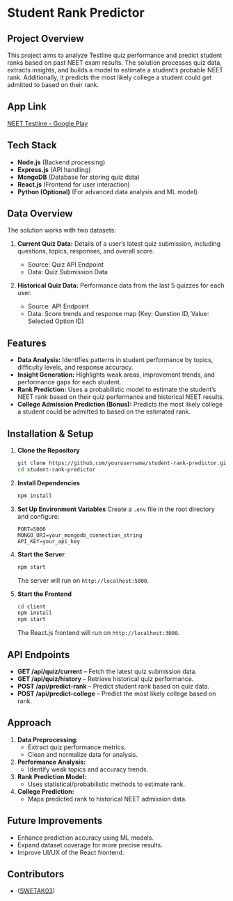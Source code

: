 # Student Rank Predictor

## Project Overview
This project aims to analyze Testline quiz performance and predict student ranks based on past NEET exam results. The solution processes quiz data, extracts insights, and builds a model to estimate a student’s probable NEET rank. Additionally, it predicts the most likely college a student could get admitted to based on their rank.

## App Link
[NEET Testline - Google Play](https://play.google.com/store/apps/details?id=com.neet.testline)

## Tech Stack
- **Node.js** (Backend processing)
- **Express.js** (API handling)
- **MongoDB** (Database for storing quiz data)
- **React.js** (Frontend for user interaction)
- **Python (Optional)** (For advanced data analysis and ML model)

## Data Overview
The solution works with two datasets:
1. **Current Quiz Data:** Details of a user’s latest quiz submission, including questions, topics, responses, and overall score.
   - Source: Quiz API Endpoint
   - Data: Quiz Submission Data
   
2. **Historical Quiz Data:** Performance data from the last 5 quizzes for each user.
   - Source: API Endpoint
   - Data: Score trends and response map (Key: Question ID, Value: Selected Option ID)

## Features
- **Data Analysis:** Identifies patterns in student performance by topics, difficulty levels, and response accuracy.
- **Insight Generation:** Highlights weak areas, improvement trends, and performance gaps for each student.
- **Rank Prediction:** Uses a probabilistic model to estimate the student’s NEET rank based on their quiz performance and historical NEET results.
- **College Admission Prediction (Bonus):** Predicts the most likely college a student could be admitted to based on the estimated rank.

## Installation & Setup
1. **Clone the Repository**
   ```bash
   git clone https://github.com/yourusername/student-rank-predictor.git
   cd student-rank-predictor
   ```
2. **Install Dependencies**
   ```bash
   npm install
   ```
3. **Set Up Environment Variables**
   Create a `.env` file in the root directory and configure:
   ```env
   PORT=5000
   MONGO_URI=your_mongodb_connection_string
   API_KEY=your_api_key
   ```
4. **Start the Server**
   ```bash
   npm start
   ```
   The server will run on `http://localhost:5000`.

5. **Start the Frontend**
   ```bash
   cd client
   npm install
   npm start
   ```
   The React.js frontend will run on `http://localhost:3000`.

## API Endpoints
- **GET /api/quiz/current** – Fetch the latest quiz submission data.
- **GET /api/quiz/history** – Retrieve historical quiz performance.
- **POST /api/predict-rank** – Predict student rank based on quiz data.
- **POST /api/predict-college** – Predict the most likely college based on rank.

## Approach
1. **Data Preprocessing:**
   - Extract quiz performance metrics.
   - Clean and normalize data for analysis.
2. **Performance Analysis:**
   - Identify weak topics and accuracy trends.
3. **Rank Prediction Model:**
   - Uses statistical/probabilistic methods to estimate rank.
4. **College Prediction:**
   - Maps predicted rank to historical NEET admission data.

## Future Improvements
- Enhance prediction accuracy using ML models.
- Expand dataset coverage for more precise results.
- Improve UI/UX of the React frontend.

## Contributors
-  ([SWETAK03]((https://github.com/swetaK03)))



